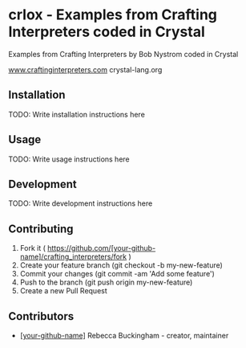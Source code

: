 # crlox - Examples from Crafting Interpreters coded in Crystal 

Examples from Crafting Interpreters by Bob Nystrom coded in Crystal

www.craftinginterpreters.com
crystal-lang.org

## Installation

TODO: Write installation instructions here

## Usage

TODO: Write usage instructions here

## Development

TODO: Write development instructions here

## Contributing

1. Fork it ( https://github.com/[your-github-name]/crafting_interpreters/fork )
2. Create your feature branch (git checkout -b my-new-feature)
3. Commit your changes (git commit -am 'Add some feature')
4. Push to the branch (git push origin my-new-feature)
5. Create a new Pull Request

## Contributors

- [[your-github-name]](https://github.com/[your-github-name]) Rebecca Buckingham - creator, maintainer
